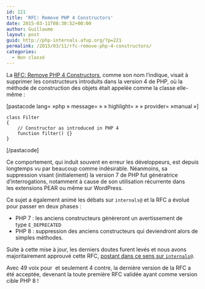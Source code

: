 ```yaml
---
id: 221
title: 'RFC: Remove PHP 4 Constructors'
date: 2015-03-11T08:30:52+00:00
author: Guillaume
layout: post
guid: http://php-internals.afup.org/?p=221
permalink: /2015/03/11/rfc-remove-php-4-constructors/
categories:
  - Non classé
---
```

La [RFC: Remove PHP 4 Constructors](https://wiki.php.net/rfc/remove_php4_constructors), comme son nom l&rsquo;indique, visait à supprimer les constructeurs introduits dans la version 4 de PHP, où la méthode de construction des objets était appelée comme la classe elle-même :

[pastacode lang=&nbsp;&raquo;php&nbsp;&raquo; message=&nbsp;&raquo;&nbsp;&raquo; highlight=&nbsp;&raquo;&nbsp;&raquo; provider=&nbsp;&raquo;manual&nbsp;&raquo;]

    class Filter
    {
        // Constructor as introduced in PHP 4
        function filter() {}
    }

[/pastacode]

Ce comportement, qui induit souvent en erreur les développeurs, est depuis longtemps vu par beaucoup comme indésirable. Néanmoins, sa suppression visant (initialement) la version 7 de PHP fut génératrice d&rsquo;interrogations, notamment à cause de son utilisation récurrente dans les extensions PEAR ou même sur WordPress.

Ce sujet a également animé les débats sur `internals@` et la RFC a évolué pour passer en deux phases :

  * PHP 7 : les anciens constructeurs génèreront un avertissement de type `E_DEPRECATED`
  * PHP 8 : suppression des anciens constructeurs qui deviendront alors de simples méthodes.

Suite à cette mise à jour, les derniers doutes furent levés et nous avons majoritairement approuvé cette RFC, [postant dans ce sens sur `internals@`](http://news.php.net/php.internals/84361).

Avec 49 voix pour  et seulement 4 contre, la dernière version de la RFC a été acceptée, devenant la toute première RFC validée ayant comme version cible PHP 8 !

&nbsp;